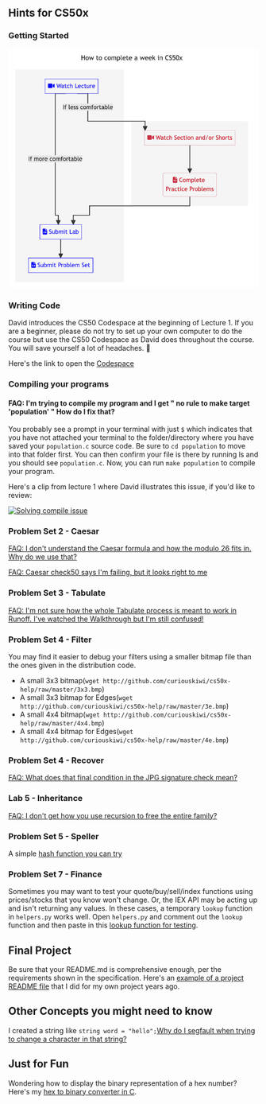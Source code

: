 ## Hints for CS50x 

### Getting Started

![HowToTakeCS50x](HowToTakeCS50x2023-sm.png)


### Writing Code

David introduces the CS50 Codespace at the beginning of Lecture 1.    If you are a beginner, please do not try to set up your own computer to do the course but use the CS50 Codespace as David does throughout the course.  You will save yourself a lot of headaches. 🙂

Here's the  link to open the [Codespace](https://code.cs50.io/)


### Compiling your programs

#### FAQ:  I'm trying to compile my program and I get " no rule to make target 'population' "  How do I fix that? 

You probably see a prompt in your terminal with just `$` which indicates that you have not attached your terminal to the folder/directory where you have saved your `population.c` source code.  Be sure to `cd population` to move into that folder first.  You can then confirm your file is there by running ls and you should see `population.c`.  Now, you can run `make population` to compile your program.

Here's a clip from lecture 1 where David illustrates this issue, if you'd like to review:

[![Solving compile issue](http://img.youtube.com/vi/ywg7cW0Txs4/0.jpg)](https://youtube.com/clip/UgkxfJlhpdKf4sY8VoPfaFkMRB-JOT-CmAE_ "FAQ: Why do I get 'No rule to make target?")


### Problem Set 2 - Caesar

[FAQ: I don't understand the Caesar formula and how the modulo 26 fits in.  Why do we use that?](caesar-formula.md)

[FAQ: Caesar check50 says I'm failing, but it looks right to me](caesar-check50.md)



### Problem Set 3 - Tabulate

[FAQ: I'm not sure how the whole Tabulate process is meant to work in Runoff. I've watched the Walkthrough but I'm still confused!](tabulate.md)


### Problem Set 4 - Filter

You may find it easier to debug your filters using a smaller bitmap file than the ones given in the distribution code.

* A small 3x3 bitmap(`wget http://github.com/curiouskiwi/cs50x-help/raw/master/3x3.bmp`) 
* A small 3x3 bitmap for Edges(`wget http://github.com/curiouskiwi/cs50x-help/raw/master/3e.bmp`)
* A small 4x4 bitmap(`wget http://github.com/curiouskiwi/cs50x-help/raw/master/4x4.bmp`)
* A small 4x4 bitmap for Edges(`wget http://github.com/curiouskiwi/cs50x-help/raw/master/4e.bmp`)

### Problem Set 4 - Recover

[FAQ: What does that final condition in the JPG signature check mean?](bitwise.md)

### Lab 5 - Inheritance

[FAQ: I don't get how you use recursion to free the entire family?](freefamily.md)

### Problem Set 5 - Speller

A simple [hash function you can try](hash.c)

### Problem Set 7 - Finance

Sometimes you may want to test your quote/buy/sell/index functions using prices/stocks that you know won't change.  Or, the IEX API may be acting up and isn't returning any values.  In these cases, a temporary `lookup` function in `helpers.py` works well.  Open `helpers.py` and comment out the `lookup` function and then paste in this [lookup function for testing](lookup_finance.md).


## Final Project

Be sure that your README.md is comprehensive enough, per the requirements shown in the specification.  Here's an [example of a project README file](finalproject_sampleREADME.md) that I did for my own project years ago. 

## Other Concepts you might need to know

I created a string like `string word = "hello";`[Why do I segfault when trying to change a character in that string?](stringliteral.md)

## Just for Fun ##

Wondering how to display the binary representation of a hex number?  Here's my [hex to binary converter in C](hexbin.c).
